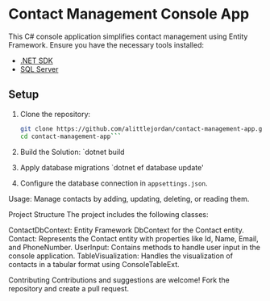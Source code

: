 # Contact Management Console App

This C# console application simplifies contact management using Entity Framework. Ensure you have the necessary tools installed:
- [.NET SDK](https://dotnet.microsoft.com/download)
- [SQL Server](https://www.microsoft.com/en-us/sql-server/sql-server-downloads)

## Setup

1. Clone the repository:
   ```bash
   git clone https://github.com/alittlejordan/contact-management-app.git
   cd contact-management-app```
   
2. Build the Solution:
	`dotnet build

3. Apply database migrations
	`dotnet ef database update'
	
		
4. Configure the database connection in `appsettings.json`.

Usage:
Manage contacts by adding, updating, deleting, or reading them.

Project Structure
The project includes the following classes:

ContactDbContext: Entity Framework DbContext for the Contact entity.
Contact: Represents the Contact entity with properties like Id, Name, Email, and PhoneNumber.
UserInput: Contains methods to handle user input in the console application.
TableVisualization: Handles the visualization of contacts in a tabular format using ConsoleTableExt.

Contributing
Contributions and suggestions are welcome! Fork the repository and create a pull request.
   